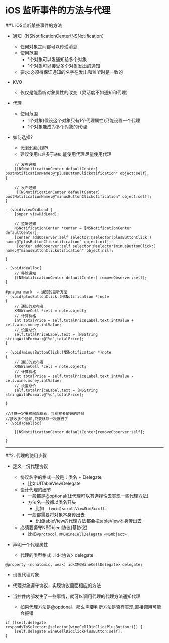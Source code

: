 # iOS 监听事件的方法与代理

##1. iOS监听某些事件的方法
- 通知（NSNotificationCenter\NSNotification）
    - 任何对象之间都可以传递消息
    - 使用范围
        - 1个对象可以发通知给多个对象
        - 1个对象可以接受多个对象发出的通知
    - 要求:必须得保证通知的名字在发出和监听时是一致的
- KVO
    - 仅仅是能监听对象属性的改变（灵活度不如通知和代理）
- 代理
    - 使用范围
        - 1个对象(假设这个对象只有1个代理属性)只能设置一个代理
        - 1个对象能成为多个对象的代理

- 如何选择?
    - `代理`比`通知`规范
    - 建议使用`代理`多于`通知`,能使用代理尽量使用代理

```objc   
    // 发布通知
    [[NSNotificationCenter defaultCenter] postNotificationName:@"plusButtonClickotification" object:self];
}
```

```objc
    // 发布通知
     [[NSNotificationCenter defaultCenter] postNotificationName:@"minusButtonClickotification" object:self];
}

```

```objc
- (void)viewDidLoad {
    [super viewDidLoad];
    
    // 监听通知
    NSNotificationCenter *center = [NSNotificationCenter defaultCenter];
    [center addObserver:self selector:@selector(plusButtonClick:) name:@"plusButtonClickotification" object:nil];
     [center addObserver:self selector:@selector(minusButtonClick:) name:@"minusButtonClickotification" object:nil];
    
}

- (void)dealloc{
    // 移除通知
    [[NSNotificationCenter defaultCenter] removeObserver:self];
}

#pragma mark  - 通知的监听方法
- (void)plusButtonClick:(NSNotification *)note
{
    // 通知的发布者
    XMGWineCell *cell = note.object;
    // 计算价格
    int totalPrice = self.totalPriceLabel.text.intValue + cell.wine.money.intValue;
    // 设置总价
    self.totalPriceLabel.text = [NSString stringWithFormat:@"%d",totalPrice];
}

- (void)minusButtonClick:(NSNotification *)note
{
    // 通知的发布者
    XMGWineCell *cell = note.object;
    // 计算价格
    int totalPrice = self.totalPriceLabel.text.intValue - cell.wine.money.intValue;
    // 设置总价
    self.totalPriceLabel.text = [NSString stringWithFormat:@"%d",totalPrice];

}

```

```objc
//注意一定要移除观察者，当观察者销毁的时候
//接收多个通知,只要移除一次就行了
- (void)dealloc{
    
    [[NSNotificationCenter defaultCenter]removeObserver:self];
    
}
```


---

##2. 代理的使用步骤
- 定义一份代理协议
    - 协议名字的格式一般是：类名 + Delegate
        - 比如UITableViewDelegate
    - 设计代理的细节
        - 一般都是@optional(让代理可以有选择性去实现一些代理方法)
        - 方法名一般都以类名开头
            - 比如`- (void)scrollViewDidScroll:`
        - 一般都需要将对象本身传出去
            - 比如tableView的代理方法都会把tableView本身传出去
    - 必须要遵守NSObject协议(基协议)
        - 比如`@protocol XMGWineCellDelegate <NSObject>`

- 声明一个代理属性
    - 代理的类型格式：id<协议> delegate

```objc
@property (nonatomic, weak) id<XMGWineCellDelegate> delegate;
```

- 设置代理对象

- 代理对象遵守协议，实现协议里面相应的方法

- 当控件内部发生了一些事情，就可以调用代理的代理方法通知代理
    - 如果代理方法是@optional，那么需要判断方法是否有实现,直接调用可能会报错

```objc
if ([self.delegate respondsToSelector:@selector(wineCellDidClickPlusButton:)]) {
    [self.delegate wineCellDidClickPlusButton:self];
}
```